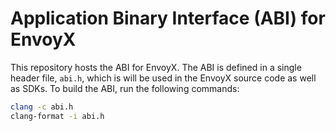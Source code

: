 # Application Binary Interface (ABI) for EnvoyX

This repository hosts the ABI for EnvoyX. The ABI is defined in a single header file, `abi.h`, which is will be used in the EnvoyX source code as well as SDKs. To build the ABI, run the following commands:

```bash
clang -c abi.h
clang-format -i abi.h
```
